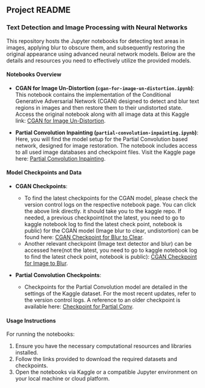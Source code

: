 ## Project README

### Text Detection and Image Processing with Neural Networks

This repository hosts the Jupyter notebooks for detecting text areas in images, applying blur to obscure them, and subsequently restoring the original appearance using advanced neural network models. Below are the details and resources you need to effectively utilize the provided models.

#### Notebooks Overview

- **CGAN for Image Un-Distortion (`cgan-for-image-un-distortion.ipynb`)**: This notebook contains the implementation of the Conditional Generative Adversarial Network (CGAN) designed to detect and blur text regions in images and then restore them to their undistorted state. Access the original notebook along with all image data at this Kaggle link: [CGAN for Image Un-Distortion](https://www.kaggle.com/code/erkangdeermusik/cgan-for-image-un-distortion).

- **Partial Convolution Inpainting (`partial-convolution-inpainting.ipynb`)**: Here, you will find the model setup for the Partial Convolution based network, designed for image restoration. The notebook includes access to all used image databases and checkpoint files. Visit the Kaggle page here: [Partial Convolution Inpainting](https://www.kaggle.com/code/erkangxia/partial-convolution-inplainting).

#### Model Checkpoints and Data

- **CGAN Checkpoints**:
  - To find the latest checkpoints for the CGAN model, please check the version control logs on the respective notebook page. You can click the above link directly. it should take you to the kaggle repo.  If needed, a previous checkpoint(not the latest, you need to go to kaggle notebook log to find the latest check point, notebook is public) for the CGAN model (Image blur to clear, undistortion) can be found here: [CGAN Checkpoint for Blur to Clear](https://www.kaggle.com/datasets/erkangdeermusik/checkpointforcganblurtoclear/settings).
  - Another relevant checkpoint (Image text detector and blur) can be accessed here(not the latest, you need to go to kaggle notebook log to find the latest check point, notebook is public): [CGAN Checkpoint for Image to Blur](https://www.kaggle.com/datasets/erkangxianyu/checkpointforcganwithwhite/data).

- **Partial Convolution Checkpoints**:
  - Checkpoints for the Partial Convolution model are detailed in the settings of the Kaggle dataset. For the most recent updates, refer to the version control logs. A reference to an older checkpoint is available here: [Checkpoint for Partial Conv](https://www.kaggle.com/datasets/erkangxia/checkpoint-for-patialconv100/settings).

#### Usage Instructions

For running the notebooks:
1. Ensure you have the necessary computational resources and libraries installed.
2. Follow the links provided to download the required datasets and checkpoints.
3. Open the notebooks via Kaggle or a compatible Jupyter environment on your local machine or cloud platform.

